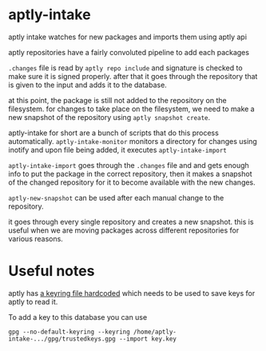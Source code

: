 
# aptly-intake

aptly intake watches for new packages and imports them using aptly api

aptly repositories have a fairly convoluted pipeline to add each packages

`.changes` file is read by `aptly repo include` and signature is checked to make sure it is signed properly. after that it goes through the repository that is given to the input and adds it to the database.

at this point, the package is still not added to the repository on the filesystem. for changes to take place on the filesystem, we need to make a new snapshot of the repository using `aptly snapshot create`.

aptly-intake for short are a bunch of scripts that do this process automatically.
`aptly-intake-monitor` monitors a directory for changes using inotify and upon file being added, it executes `aptly-intake-import`

`aptly-intake-import` goes through the `.changes` file and and gets enough info to put the package in the correct repository, then it makes a snapshot of the changed repository for it to become available with the new changes.

`aptly-new-snapshot` can be used after each manual change to the repository.

it goes through every single repository and creates a new snapshot. this is useful when we are moving packages across different repositories for various reasons.

# Useful notes
aptly has [a keyring file hardcoded](https://github.com/aptly-dev/aptly/blob/master/pgp/gnupg.go) which needs to be used to save keys for aptly to read it.

To add a key to this database you can use

`gpg --no-default-keyring --keyring /home/aptly-intake-.../gpg/trustedkeys.gpg --import key.key`
